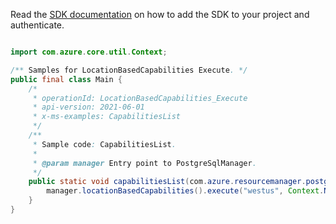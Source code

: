 Read the [SDK documentation](https://github.com/Azure/azure-sdk-for-java/blob/azure-resourcemanager-postgresqlflexibleserver_1.0.0-beta.3/sdk/postgresqlflexibleserver/azure-resourcemanager-postgresqlflexibleserver/README.md) on how to add the SDK to your project and authenticate.

```java

import com.azure.core.util.Context;

/** Samples for LocationBasedCapabilities Execute. */
public final class Main {
    /*
     * operationId: LocationBasedCapabilities_Execute
     * api-version: 2021-06-01
     * x-ms-examples: CapabilitiesList
     */
    /**
     * Sample code: CapabilitiesList.
     *
     * @param manager Entry point to PostgreSqlManager.
     */
    public static void capabilitiesList(com.azure.resourcemanager.postgresqlflexibleserver.PostgreSqlManager manager) {
        manager.locationBasedCapabilities().execute("westus", Context.NONE);
    }
}
```
